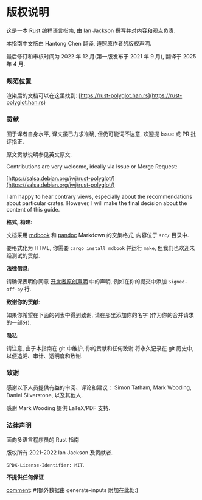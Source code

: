 版权说明
========

[comment]: # (版权所有 2021-2022 Ian Jackson 及贡献者)
[comment]: # (SPDX-License-Identifier: MIT)
[comment]: # (本文档不提供任何保证. )

这是一本 Rust 编程语言指南, 由 Ian Jackson 撰写并对内容和观点负责.

本指南中文版由 Hantong Chen 翻译, 遵照原作者的版权声明.

最后修订和审核时间为 2022 年 12 月(第一版发布于 2021 年 9 月), 翻译于 2025 年 4 月.

### 规范位置

渲染后的文档可以在这里找到: [https://rust-polyglot.han.rs](https://rust-polyglot.han.rs)

### 贡献

囿于译者自身水平, 译文虽已力求准确, 但仍可能词不达意, 欢迎提 Issue 或 PR 批评指正.

原文贡献说明参见英文原文.

Contributions are very welcome, ideally via Issue or Merge Request:

   [https://salsa.debian.org/iwj/rust-polyglot/](https://salsa.debian.org/iwj/rust-polyglot/)

I am happy to hear contrary views,
especially about the recommendations about particular crates.
However,
I will make the final decision about the content of this guide.

**格式, 构建**:

文档采用 [mdbook](https://rust-lang.github.io/mdBook/) 和 [pandoc](https://pandoc.org/) Markdown 的交集格式, 
内容位于 `src/` 目录中.

要格式化为 HTML, 你需要 `cargo install mdbook` 并运行 `make`, 
但我们也欢迎未经测试的贡献.

**法律信息**:

请确保表明你同意 [开发者原创声明](#developer-certificate-of-origin-developer-certificate) 中的声明,
例如在你的提交中添加 `Signed-off-by` 行.

**致谢你的贡献**:

如果你希望在下面的列表中得到致谢, 请在那里添加你的名字 (作为你的合并请求的一部分).

**隐私**:

请注意, 由于本指南在 git 中维护, 你的贡献和任何致谢
将永久记录在 git 历史中, 以便追溯、审计、透明度和致谢.

### 致谢

感谢以下人员提供有益的审阅、评论和建议：
Simon Tatham,
Mark Wooding,
Daniel Silverstone,
以及其他人.

感谢 Mark Wooding 提供 LaTeX/PDF 支持.

### 法律声明

面向多语言程序员的 Rust 指南

版权所有 2021-2022 Ian Jackson 及贡献者.

`SPDX-License-Identifier: MIT`.

**不提供任何保证**

[comment]: #(额外数据由 generate-inputs 附加在此处:)
